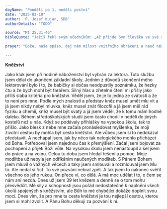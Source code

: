 ```yaml
---
dayName: "Pondělí po 1. neděli postní"
date: "2025-03-10"
author: 'P. Jozef Kujan, SDB'
authorDetails: "TODO"

source: "Mt 25,31-46"
bibleQuote: "Ježíš řekl svým učedníkům: „Až přijde Syn člověka ve své slávě a s ním všichni andělé, posadí se na svůj slavný trůn a budou před něj shromážděny všechny národy. A oddělí jedny od druhých, jako pastýř odděluje ovce od kozlů. Ovce postaví po své pravici, kozly po levici. Tu řekne král těm po své pravici: »Pojďte, požehnaní mého Otce, přijměte jako úděl království, které je pro vás připravené od založení světa. Neboť jsem měl hlad, a dali jste mi najíst, měl jsem žízeň, a dali jste mi napít; byl jsem na cestě, a ujali jste se mě, byl jsem nahý, a oblékli jste mě; byl jsem nemocen, a navštívili jste mě, byl jsem ve vězení, a přišli jste ke mně.« Spravedliví mu na to řeknou: »Pane, kdy jsme tě viděli hladového, a dali jsme ti najíst, žíznivého, a dali jsme ti napít? Kdy jsme tě viděli na cestě, a ujali jsme se tě, nebo nahého, a oblékli jsme tě? Kdy jsme tě viděli nemocného nebo ve vězení, a přišli jsme k tobě?« Král jim odpoví: »Amen, pravím vám: Cokoli jste udělali pro jednoho z těchto mých nejposlednějších bratří, pro mne jste udělali.« Potom řekne i těm po levici: »Pryč ode mne, vy zlořečení, do věčného ohně, který je připraven pro ďábla a jeho anděly. Neboť jsem měl hlad, a nedali jste mi najíst, měl jsem žízeň, a nedali jste mi napít; byl jsem na cestě, a neujali jste se mě, byl jsem nahý, a neoblékli jste mě; byl jsem nemocen a ve vězení, a nenavštívili jste mě.« Tu mu na to řeknou také oni: »Pane, kdy jsme tě viděli hladového nebo žíznivého, na cestě nebo nahého, nemocného nebo ve vězení, a neposloužili jsme ti?« On jim odpoví: »Amen, pravím vám: Cokoli jste neudělali pro jednoho z těchto nejposlednějších, ani pro mne jste neudělali.« A půjdou do věčného trápení, spravedliví však do věčného života.“"

prayer: "Bože, naše spáso, dej nám milost vnitřního obrácení a nauč nás správně konat tvou vůli, abychom s užitkem prožili tuto postní dobu. Prosíme o to skrze tvého Syna…"

---
```


**Kněžství**

Jako kluk jsem při hodině náboženství byl vybrán za lektora. Tuto službu jsem dělal do ukončení základní školy. Jedním z důvodů skončení mého lektorování bylo i to, že babičky si občas neodpustily poznámku, že hezky čtu a že bych mohl být farářem. Silný hlas  a zřetelné čtení mi přišly jako příliš slabá kritéria pro kněžství. Věděl jsem, že je to jedna ze svátostí a že to není pro mne. Podle mých znalostí a představ kněz musel umět mlu vit a já jsem nikdy nebyl mluvka, kněz musel znát filozofii a já jsem měl rád fyziku a chemii, kněz musel být svatý a já jsem věděl, že k tomu mám hodně daleko. Během středoškolských studií jsem často chodil v neděli do jiných kostelů než u nás. Když se podávaly přihlášky na vysokou školu, tak to přišlo. Jako blesk z nebe mne začala pronásledovat myšlenka, že mojí životní cestou by mohla být cesta kněžství. Ale vůbec jsem si to nedokázal představit. A nechápal jsem, jak by něco tak nelogického mohlo přicházet od Boha. Potřeboval jsem najednou čas k přemýšlení. Začal jsem bojovat za pochopení a přijetí Boží vůle. Na vysokou školu jsem nenastoupil a šel jsem do práce a na vojnu. Celou tu dobu jsem hledal řešení a pomoc. Moje modlitba už nebyla jen odříkáním naučených modliteb. S Pánem Bohem jsem mluvil o vážných věcech a taky jsem smlouval a rozmlouval jsem Mu to. Ale nedal si říct. To své pozvání nebral zpět. A tak jsem to nakonec svěřil všechno do jeho rukou. On přece ví, co dělá. A má moc udělat i to, o čem se nám ani nezdá. Dnes už jsem 39 let knězem a denně se o tom mohu přesvědčit. Mé síly a schopnosti jsou pořád nedostatečné k naplnění všech úkolů spojených s kněžstvím, ale Bůh to mé chybějící dokáže doplnit svou mocí. Dnes vím, že pro mne ta cesta kněžství je tou nejlepší cestou, kterou jsem si mohl zvolit. A Pánu Bohu děkuji za pozvání k ní.